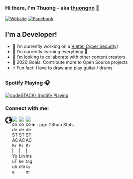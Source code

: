 ### Hi there, I'm Thuong - aka [thuongnn][website] 👋

[![Website](https://img.shields.io/website?label=thuongnn.tech&style=for-the-badge&url=https%3A%2F%2Fthuongnn.tech)](https://thuongnn.tech)
[![Facebook](https://img.shields.io/badge/Facebook-thuongnn-blue?style=social&logo=facebook)](https://facebook.com/thuongnn97)

## I'm a Developer!

- 🔭 I’m currently working on a [Viettel Cyber Security][website]!
- 🌱 I’m currently learning everything 🤣
- 👯 I’m looking to collaborate with other content creators
- 🥅 2020 Goals: Contribute more to Open Source projects
- ⚡ Fun fact: I love to draw and play guitar / drums

### Spotify Playing 🎧
[<img src="https://now-playing-codestackr.vercel.app/api/spotify-playing" alt="codeSTACKr Spotify Playing" width="350" />](https://open.spotify.com/user/swyqyimdc12jajde4vpwd2x1b)

### Connect with me:

[<img align="left" alt="thuongnn.tech" width="22px" src="https://raw.githubusercontent.com/iconic/open-iconic/master/svg/globe.svg" />][website]
[<img align="left" alt="codeSTACKr | YouTube" width="22px" src="https://cdn.jsdelivr.net/npm/simple-icons@v3/icons/youtube.svg" />][youtube]
[<img align="left" alt="codeSTACKr | LinkedIn" width="22px" src="https://cdn.jsdelivr.net/npm/simple-icons@v3/icons/linkedin.svg" />][linkedin]
[<img align="left" alt="codeSTACKr | Instagram" width="22px" src="https://cdn.jsdelivr.net/npm/simple-icons@v3/icons/instagram.svg" />][instagram]

<br />

<details>
  <summary>:zap: Github Stats</summary>

  <img align="left" alt="codeSTACKr's Github Stats" src="https://github-readme-stats.codestackr.vercel.app/api?username=thuongnn&show_icons=true&hide_border=true" />

</details>

[website]: https://thuongnn.tech
[facebook]: https://facebook.com/thuongnn97
[youtube]: https://www.youtube.com/channel/UCe-Dv1I18j_1ndNaJV0bq3A
[instagram]: https://instagram.com/thuongnn97
[linkedin]: https://linkedin.com/in/thuongnn
